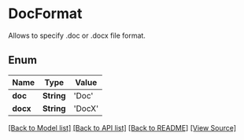 # DocFormat
Allows to specify .doc or .docx file format.

## Enum
Name | Type | Value
------------ | ------------- | -------------
**doc** | **String** | 'Doc'
**docx** | **String** | 'DocX'

[[Back to Model list]](../README.md#documentation-for-models) [[Back to API list]](../README.md#documentation-for-api-endpoints) [[Back to README]](../README.md) [[View Source]](../AsposePdfCloud/Models/DocFormat.swift)

